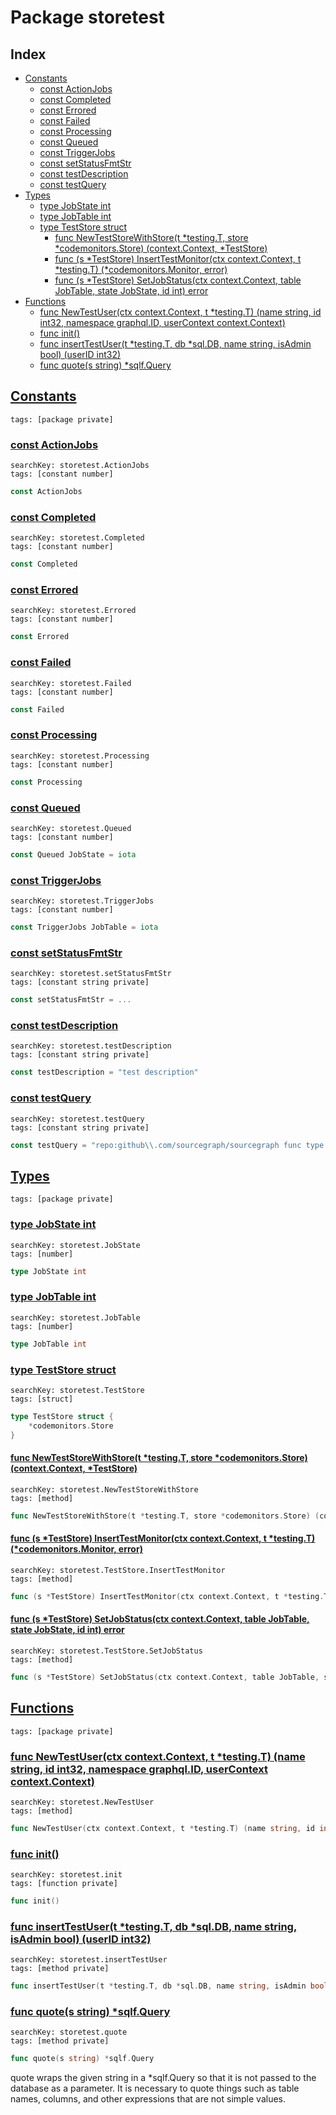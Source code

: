 # Package storetest

## Index

* [Constants](#const)
    * [const ActionJobs](#ActionJobs)
    * [const Completed](#Completed)
    * [const Errored](#Errored)
    * [const Failed](#Failed)
    * [const Processing](#Processing)
    * [const Queued](#Queued)
    * [const TriggerJobs](#TriggerJobs)
    * [const setStatusFmtStr](#setStatusFmtStr)
    * [const testDescription](#testDescription)
    * [const testQuery](#testQuery)
* [Types](#type)
    * [type JobState int](#JobState)
    * [type JobTable int](#JobTable)
    * [type TestStore struct](#TestStore)
        * [func NewTestStoreWithStore(t *testing.T, store *codemonitors.Store) (context.Context, *TestStore)](#NewTestStoreWithStore)
        * [func (s *TestStore) InsertTestMonitor(ctx context.Context, t *testing.T) (*codemonitors.Monitor, error)](#TestStore.InsertTestMonitor)
        * [func (s *TestStore) SetJobStatus(ctx context.Context, table JobTable, state JobState, id int) error](#TestStore.SetJobStatus)
* [Functions](#func)
    * [func NewTestUser(ctx context.Context, t *testing.T) (name string, id int32, namespace graphql.ID, userContext context.Context)](#NewTestUser)
    * [func init()](#init.monitor_creator.go)
    * [func insertTestUser(t *testing.T, db *sql.DB, name string, isAdmin bool) (userID int32)](#insertTestUser)
    * [func quote(s string) *sqlf.Query](#quote)


## <a id="const" href="#const">Constants</a>

```
tags: [package private]
```

### <a id="ActionJobs" href="#ActionJobs">const ActionJobs</a>

```
searchKey: storetest.ActionJobs
tags: [constant number]
```

```Go
const ActionJobs
```

### <a id="Completed" href="#Completed">const Completed</a>

```
searchKey: storetest.Completed
tags: [constant number]
```

```Go
const Completed
```

### <a id="Errored" href="#Errored">const Errored</a>

```
searchKey: storetest.Errored
tags: [constant number]
```

```Go
const Errored
```

### <a id="Failed" href="#Failed">const Failed</a>

```
searchKey: storetest.Failed
tags: [constant number]
```

```Go
const Failed
```

### <a id="Processing" href="#Processing">const Processing</a>

```
searchKey: storetest.Processing
tags: [constant number]
```

```Go
const Processing
```

### <a id="Queued" href="#Queued">const Queued</a>

```
searchKey: storetest.Queued
tags: [constant number]
```

```Go
const Queued JobState = iota
```

### <a id="TriggerJobs" href="#TriggerJobs">const TriggerJobs</a>

```
searchKey: storetest.TriggerJobs
tags: [constant number]
```

```Go
const TriggerJobs JobTable = iota
```

### <a id="setStatusFmtStr" href="#setStatusFmtStr">const setStatusFmtStr</a>

```
searchKey: storetest.setStatusFmtStr
tags: [constant string private]
```

```Go
const setStatusFmtStr = ...
```

### <a id="testDescription" href="#testDescription">const testDescription</a>

```
searchKey: storetest.testDescription
tags: [constant string private]
```

```Go
const testDescription = "test description"
```

### <a id="testQuery" href="#testQuery">const testQuery</a>

```
searchKey: storetest.testQuery
tags: [constant string private]
```

```Go
const testQuery = "repo:github\\.com/sourcegraph/sourcegraph func type:diff patternType:literal"
```

## <a id="type" href="#type">Types</a>

```
tags: [package private]
```

### <a id="JobState" href="#JobState">type JobState int</a>

```
searchKey: storetest.JobState
tags: [number]
```

```Go
type JobState int
```

### <a id="JobTable" href="#JobTable">type JobTable int</a>

```
searchKey: storetest.JobTable
tags: [number]
```

```Go
type JobTable int
```

### <a id="TestStore" href="#TestStore">type TestStore struct</a>

```
searchKey: storetest.TestStore
tags: [struct]
```

```Go
type TestStore struct {
	*codemonitors.Store
}
```

#### <a id="NewTestStoreWithStore" href="#NewTestStoreWithStore">func NewTestStoreWithStore(t *testing.T, store *codemonitors.Store) (context.Context, *TestStore)</a>

```
searchKey: storetest.NewTestStoreWithStore
tags: [method]
```

```Go
func NewTestStoreWithStore(t *testing.T, store *codemonitors.Store) (context.Context, *TestStore)
```

#### <a id="TestStore.InsertTestMonitor" href="#TestStore.InsertTestMonitor">func (s *TestStore) InsertTestMonitor(ctx context.Context, t *testing.T) (*codemonitors.Monitor, error)</a>

```
searchKey: storetest.TestStore.InsertTestMonitor
tags: [method]
```

```Go
func (s *TestStore) InsertTestMonitor(ctx context.Context, t *testing.T) (*codemonitors.Monitor, error)
```

#### <a id="TestStore.SetJobStatus" href="#TestStore.SetJobStatus">func (s *TestStore) SetJobStatus(ctx context.Context, table JobTable, state JobState, id int) error</a>

```
searchKey: storetest.TestStore.SetJobStatus
tags: [method]
```

```Go
func (s *TestStore) SetJobStatus(ctx context.Context, table JobTable, state JobState, id int) error
```

## <a id="func" href="#func">Functions</a>

```
tags: [package private]
```

### <a id="NewTestUser" href="#NewTestUser">func NewTestUser(ctx context.Context, t *testing.T) (name string, id int32, namespace graphql.ID, userContext context.Context)</a>

```
searchKey: storetest.NewTestUser
tags: [method]
```

```Go
func NewTestUser(ctx context.Context, t *testing.T) (name string, id int32, namespace graphql.ID, userContext context.Context)
```

### <a id="init.monitor_creator.go" href="#init.monitor_creator.go">func init()</a>

```
searchKey: storetest.init
tags: [function private]
```

```Go
func init()
```

### <a id="insertTestUser" href="#insertTestUser">func insertTestUser(t *testing.T, db *sql.DB, name string, isAdmin bool) (userID int32)</a>

```
searchKey: storetest.insertTestUser
tags: [method private]
```

```Go
func insertTestUser(t *testing.T, db *sql.DB, name string, isAdmin bool) (userID int32)
```

### <a id="quote" href="#quote">func quote(s string) *sqlf.Query</a>

```
searchKey: storetest.quote
tags: [method private]
```

```Go
func quote(s string) *sqlf.Query
```

quote wraps the given string in a *sqlf.Query so that it is not passed to the database as a parameter. It is necessary to quote things such as table names, columns, and other expressions that are not simple values. 

